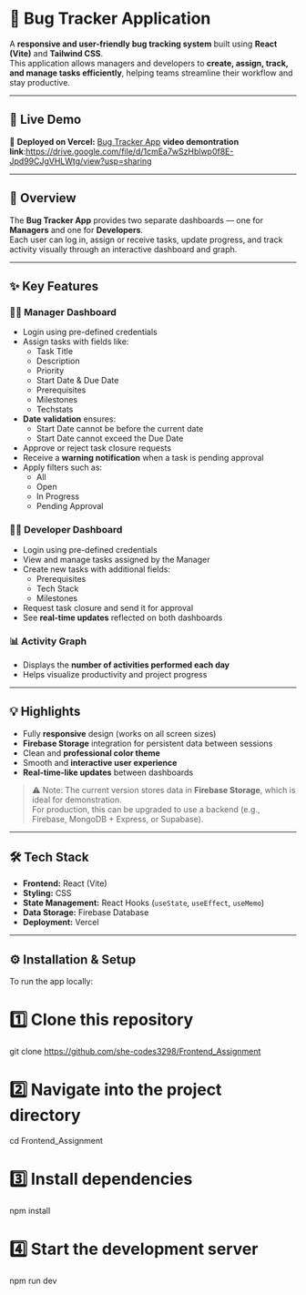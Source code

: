 # 🐞 Bug Tracker Application

A **responsive and user-friendly bug tracking system** built using **React (Vite)** and **Tailwind CSS**.  
This application allows managers and developers to **create, assign, track, and manage tasks efficiently**, helping teams streamline their workflow and stay productive.

---

## 🚀 Live Demo

🔗 **Deployed on Vercel:** [Bug Tracker App](https://frontend-assignment-9tms-git-main-rupali-bhartis-projects.vercel.app/)
  **video demontration link**:https://drive.google.com/file/d/1cmEa7wSzHblwp0f8E-Jpd99CJgVHLWtg/view?usp=sharing

---

## 🧠 Overview

The **Bug Tracker App** provides two separate dashboards — one for **Managers** and one for **Developers**.  
Each user can log in, assign or receive tasks, update progress, and track activity visually through an interactive dashboard and graph.

---

## ✨ Key Features

### 👩‍💼 Manager Dashboard
- Login using pre-defined credentials  
- Assign tasks with fields like:
  - Task Title  
  - Description  
  - Priority  
  - Start Date & Due Date
  - Prerequisites
  - Milestones
  - Techstats
- **Date validation** ensures:
  - Start Date cannot be before the current date  
  - Start Date cannot exceed the Due Date  
- Approve or reject task closure requests  
- Receive a **warning notification** when a task is pending approval  
- Apply filters such as:
  - All  
  - Open  
  - In Progress  
  - Pending Approval  

### 👩‍💻 Developer Dashboard
- Login using pre-defined credentials  
- View and manage tasks assigned by the Manager  
- Create new tasks with additional fields:
  - Prerequisites  
  - Tech Stack  
  - Milestones  
- Request task closure and send it for approval  
- See **real-time updates** reflected on both dashboards  

### 📊 Activity Graph
- Displays the **number of activities performed each day**  
- Helps visualize productivity and project progress  

---

## 💡 Highlights

- Fully **responsive** design (works on all screen sizes)  
- **Firebase Storage** integration for persistent data between sessions  
- Clean and **professional color theme**  
- Smooth and **interactive user experience**  
- **Real-time-like updates** between dashboards  

> ⚠️ Note: The current version stores data in **Firebase Storage**, which is ideal for demonstration.  
> For production, this can be upgraded to use a backend (e.g., Firebase, MongoDB + Express, or Supabase).

---

## 🛠️ Tech Stack

- **Frontend:** React (Vite)  
- **Styling:** CSS  
- **State Management:** React Hooks (`useState`, `useEffect`, `useMemo`)  
- **Data Storage:** Firebase Database
- **Deployment:** Vercel  

---

## ⚙️ Installation & Setup

To run the app locally:

# 1️⃣ Clone this repository
git clone https://github.com/she-codes3298/Frontend_Assignment

# 2️⃣ Navigate into the project directory
cd Frontend_Assignment

# 3️⃣ Install dependencies
npm install

# 4️⃣ Start the development server
npm run dev
